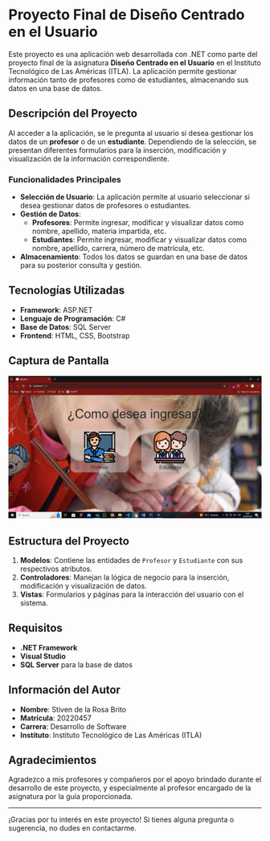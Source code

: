 # Proyecto Final de Diseño Centrado en el Usuario

Este proyecto es una aplicación web desarrollada con .NET como parte del proyecto final de la asignatura **Diseño Centrado en el Usuario** en el Instituto Tecnológico de Las Américas (ITLA). La aplicación permite gestionar información tanto de profesores como de estudiantes, almacenando sus datos en una base de datos.

## Descripción del Proyecto

Al acceder a la aplicación, se le pregunta al usuario si desea gestionar los datos de un **profesor** o de un **estudiante**. Dependiendo de la selección, se presentan diferentes formularios para la inserción, modificación y visualización de la información correspondiente.

### Funcionalidades Principales

- **Selección de Usuario**: La aplicación permite al usuario seleccionar si desea gestionar datos de profesores o estudiantes.
- **Gestión de Datos**:
  - **Profesores**: Permite ingresar, modificar y visualizar datos como nombre, apellido, materia impartida, etc.
  - **Estudiantes**: Permite ingresar, modificar y visualizar datos como nombre, apellido, carrera, número de matrícula, etc.
- **Almacenamiento**: Todos los datos se guardan en una base de datos para su posterior consulta y gestión.

## Tecnologías Utilizadas

- **Framework**: ASP.NET
- **Lenguaje de Programación**: C#
- **Base de Datos**: SQL Server
- **Frontend**: HTML, CSS, Bootstrap

## Captura de Pantalla

![Captura de Pantalla](https://github.com/codestiven/proyecto-final/blob/master/Captura%20de%20pantalla.png)

## Estructura del Proyecto

1. **Modelos**: Contiene las entidades de `Profesor` y `Estudiante` con sus respectivos atributos.
2. **Controladores**: Manejan la lógica de negocio para la inserción, modificación y visualización de datos.
3. **Vistas**: Formularios y páginas para la interacción del usuario con el sistema.

## Requisitos

- **.NET Framework**
- **Visual Studio**
- **SQL Server** para la base de datos

## Información del Autor

- **Nombre**: Stiven de la Rosa Brito
- **Matrícula**: 20220457
- **Carrera**: Desarrollo de Software
- **Instituto**: Instituto Tecnológico de Las Américas (ITLA)

## Agradecimientos

Agradezco a mis profesores y compañeros por el apoyo brindado durante el desarrollo de este proyecto, y especialmente al profesor encargado de la asignatura por la guía proporcionada.

---

¡Gracias por tu interés en este proyecto! Si tienes alguna pregunta o sugerencia, no dudes en contactarme.

